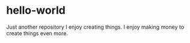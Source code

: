 # hello-world
Just another repository
I enjoy creating things.
I enjoy making money to create things even more.
